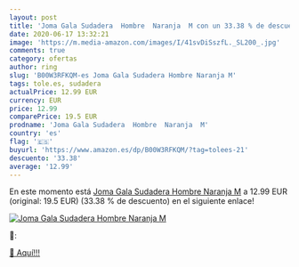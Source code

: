 ```yaml
---
layout: post
title: 'Joma Gala Sudadera  Hombre  Naranja  M con un 33.38 % de descuento'
date: 2020-06-17 13:32:21
image: 'https://m.media-amazon.com/images/I/41svDiSszfL._SL200_.jpg'
comments: true
category: ofertas
author: ring
slug: 'B00W3RFKQM-es Joma Gala Sudadera Hombre Naranja M'
tags: tole.es, sudadera
actualPrice: 12.99 EUR
currency: EUR
price: 12.99
comparePrice: 19.5 EUR
prodname: 'Joma Gala Sudadera  Hombre  Naranja  M'
country: 'es'
flag: '🇪🇸'
buyurl: 'https://www.amazon.es/dp/B00W3RFKQM/?tag=tolees-21'
descuento: '33.38'
average: '12.99'
---
```


En este momento está [Joma Gala Sudadera  Hombre  Naranja  M](https://www.amazon.es/dp/B00W3RFKQM/?tag=tolees-21) a 12.99 EUR (original: 19.5 EUR) (33.38 %  de descuento) en el siguiente enlace!

[![Joma Gala Sudadera  Hombre  Naranja  M](https://m.media-amazon.com/images/I/41svDiSszfL._SL200_.jpg)](https://www.amazon.es/dp/B00W3RFKQM/?tag=tolees-21)

🔎:


[🛒 Aquí!!!](https://www.amazon.es/dp/B00W3RFKQM/?tag=tolees-21)
